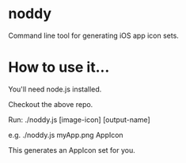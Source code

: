 # noddy
Command line tool for generating iOS app icon sets.

# How to use it...

You'll need node.js installed.

Checkout the above repo.

Run: ./noddy.js [image-icon] [output-name]

e.g. ./noddy.js myApp.png AppIcon

This generates an AppIcon set for you.
